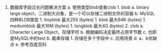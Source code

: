 1. 数据库字段过长问题解决方案
	a. 使用类型blob或者clob
		1. blob
			a. binary large object，二进制大对象，是一个可以存储二进制文件的容器
			b. MySQL四种BLOB类型
				1. tinyblob   最大255 (bytes)
				1. blob       最大64K (bytes)
				1. mediumblob 最大16M (bytes)
				1. longblob   最大4G  (bytes)
		2. clob
			a. Character Large Object，存储字符
			b. 根据编码决定最终占用字节数
			c. 也即是MySQL中的text
	b. 截串存储
		1. 存储在多个字段中
	c. 应用场景
	d. a、b优缺点
	e. 参考百度百科

